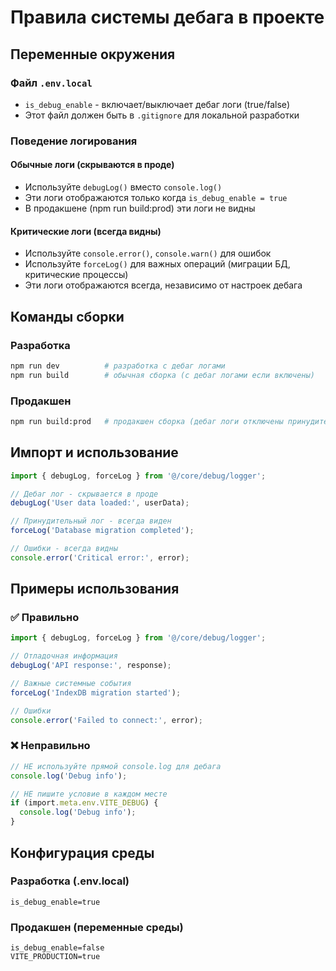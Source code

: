 # Правила системы дебага в проекте

## Переменные окружения

### Файл `.env.local`
- `is_debug_enable` - включает/выключает дебаг логи (true/false)
- Этот файл должен быть в `.gitignore` для локальной разработки

### Поведение логирования

#### Обычные логи (скрываются в проде)
- Используйте `debugLog()` вместо `console.log()` 
- Эти логи отображаются только когда `is_debug_enable = true`
- В продакшене (npm run build:prod) эти логи не видны

#### Критические логи (всегда видны)
- Используйте `console.error()`, `console.warn()` для ошибок
- Используйте `forceLog()` для важных операций (миграции БД, критические процессы)
- Эти логи отображаются всегда, независимо от настроек дебага

## Команды сборки

### Разработка
```bash
npm run dev          # разработка с дебаг логами
npm run build        # обычная сборка (с дебаг логами если включены)
```

### Продакшен
```bash
npm run build:prod   # продакшен сборка (дебаг логи отключены принудительно)
```

## Импорт и использование

```typescript
import { debugLog, forceLog } from '@/core/debug/logger';

// Дебаг лог - скрывается в проде
debugLog('User data loaded:', userData);

// Принудительный лог - всегда виден  
forceLog('Database migration completed');

// Ошибки - всегда видны
console.error('Critical error:', error);
```

## Примеры использования

### ✅ Правильно
```typescript
import { debugLog, forceLog } from '@/core/debug/logger';

// Отладочная информация
debugLog('API response:', response);

// Важные системные события
forceLog('IndexDB migration started');

// Ошибки
console.error('Failed to connect:', error);
```

### ❌ Неправильно
```typescript
// НЕ используйте прямой console.log для дебага
console.log('Debug info'); 

// НЕ пишите условие в каждом месте
if (import.meta.env.VITE_DEBUG) {
  console.log('Debug info');
}
```

## Конфигурация среды

### Разработка (.env.local)
```
is_debug_enable=true
```

### Продакшен (переменные среды)
```
is_debug_enable=false
VITE_PRODUCTION=true
